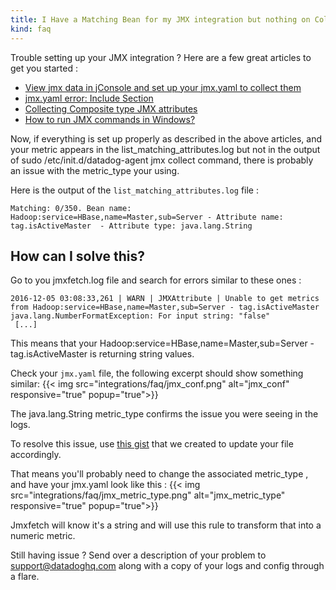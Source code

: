 ```yaml
---
title: I Have a Matching Bean for my JMX integration but nothing on Collect !
kind: faq
---
```



Trouble setting up your JMX integration ? Here are a few great articles to get you started :

* [View jmx data in jConsole and set up your jmx.yaml to collect them](/integrations/faq/view-jmx-data-in-jconsole-and-set-up-your-jmx-yaml-to-collect-them)
* [jmx.yaml error: Include Section](/integrations/faq/jmx-yaml-error-include-section)
* [Collecting Composite type JMX attributes](/integrations/faq/collecting-composite-type-jmx-attributes)
* [How to run JMX commands in Windows?](/integrations/faq/how-to-run-jmx-commands-in-windows)

Now, if everything is set up properly as described in the above articles, and your metric appears in the list_matching_attributes.log but not in the output of  sudo /etc/init.d/datadog-agent jmx collect command, there is probably an issue with the metric_type your using.

Here is the output of the  `list_matching_attributes.log` file :
```
Matching: 0/350. Bean name: Hadoop:service=HBase,name=Master,sub=Server - Attribute name: tag.isActiveMaster  - Attribute type: java.lang.String
```

## How can I solve this?

Go to you jmxfetch.log file and search for errors similar to these ones :

```
2016-12-05 03:08:33,261 | WARN | JMXAttribute | Unable to get metrics from Hadoop:service=HBase,name=Master,sub=Server - tag.isActiveMaster
java.lang.NumberFormatException: For input string: "false"
 [...]
```

This means that your  Hadoop:service=HBase,name=Master,sub=Server - tag.isActiveMaster is returning string values.

Check your `jmx.yaml` file, the following excerpt should show something similar:
{{< img src="integrations/faq/jmx_conf.png" alt="jmx_conf" responsive="true" popup="true">}}



The java.lang.String metric_type confirms the issue you were seeing in the logs.

To resolve this issue, use [this gist](https://github.com/DataDog/jmxfetch/blob/master/src/test/resources/jmx.yaml#L32-L37) that we created to update your file accordingly.

That means you'll probably need to change the associated metric_type , and have your jmx.yaml look like this :
{{< img src="integrations/faq/jmx_metric_type.png" alt="jmx_metric_type" responsive="true" popup="true">}}

Jmxfetch will know it's a string and will use this rule to transform that into a numeric metric.

Still having issue ? Send over a description of your problem to support@datadoghq.com along with a copy of your logs and config through a flare.

